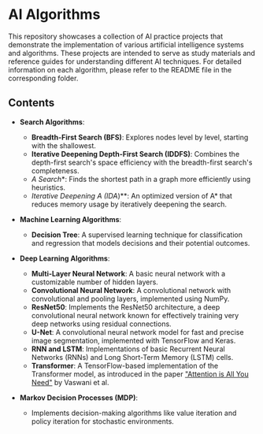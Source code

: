 # AI Algorithms

This repository showcases a collection of AI practice projects that demonstrate the implementation of various artificial intelligence systems and algorithms. These projects are intended to serve as study materials and reference guides for understanding different AI techniques. For detailed information on each algorithm, please refer to the README file in the corresponding folder.

## Contents

- **Search Algorithms**:
  - **Breadth-First Search (BFS)**: Explores nodes level by level, starting with the shallowest.
  - **Iterative Deepening Depth-First Search (IDDFS)**: Combines the depth-first search's space efficiency with the breadth-first search's completeness.
  - **A* Search**: Finds the shortest path in a graph more efficiently using heuristics.
  - **Iterative Deepening A* (IDA*)**: An optimized version of A* that reduces memory usage by iteratively deepening the search.

- **Machine Learning Algorithms**:
  - **Decision Tree**: A supervised learning technique for classification and regression that models decisions and their potential outcomes.

- **Deep Learning Algorithms**:
  - **Multi-Layer Neural Network**: A basic neural network with a customizable number of hidden layers.
  - **Convolutional Neural Network**: A convolutional network with convolutional and pooling layers, implemented using NumPy.
  - **ResNet50**: Implements the ResNet50 architecture, a deep convolutional neural network known for effectively training very deep networks using residual connections.
  - **U-Net**: A convolutional neural network model for fast and precise image segmentation, implemented with TensorFlow and Keras.
  - **RNN and LSTM**: Implementations of basic Recurrent Neural Networks (RNNs) and Long Short-Term Memory (LSTM) cells.
  - **Transformer**: A TensorFlow-based implementation of the Transformer model, as introduced in the paper ["Attention is All You Need"](https://arxiv.org/abs/1706.03762) by Vaswani et al.

- **Markov Decision Processes (MDP)**:
  - Implements decision-making algorithms like value iteration and policy iteration for stochastic environments.
